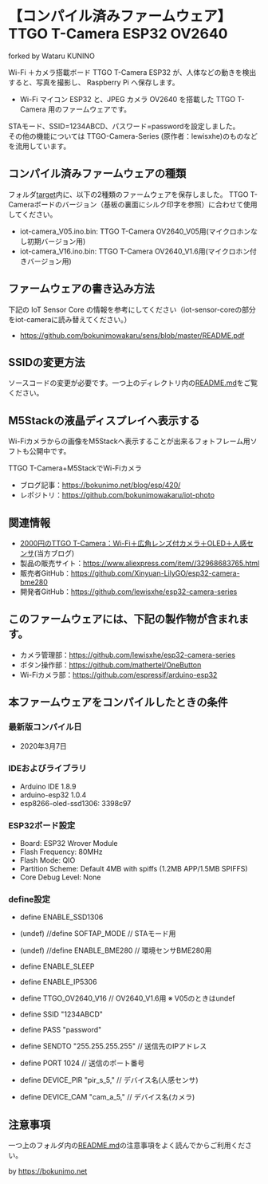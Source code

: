 # 【コンパイル済みファームウェア】TTGO T-Camera ESP32 OV2640  
forked by Wataru KUNINO  

Wi-Fi ＋カメラ搭載ボード TTGO T-Camera ESP32 が、人体などの動きを検出すると、写真を撮影し、 Raspberry Pi へ保存します。

* Wi-Fi マイコン ESP32 と、JPEG カメラ OV2640 を搭載した TTGO T-Camera 用のファームウェアです。  

STAモード、SSID=1234ABCD、パスワード=passwordを設定しました。  
その他の機能については TTGO-Camera-Series (原作者：lewisxhe)のものなどを流用しています。

## コンパイル済みファームウェアの種類

フォルダ[target](https://github.com/bokunimowakaru/iot-camera/tree/master/target)内に、以下の2種類のファームウェアを保存しました。
TTGO T-Cameraボードのバージョン（基板の裏面にシルク印字を参照）に合わせて使用してください。

* iot-camera_V05.ino.bin: TTGO T-Camera OV2640_V05用(マイクロホンなし初期バージョン用)
* iot-camera_V16.ino.bin: TTGO T-Camera OV2640_V1.6用(マイクロホン付きバージョン用)

## ファームウェアの書き込み方法

下記の IoT Sensor Core の情報を参考にしてください（iot-sensor-coreの部分をiot-cameraに読み替えてください。）  

* <https://github.com/bokunimowakaru/sens/blob/master/README.pdf>

## SSIDの変更方法

ソースコードの変更が必要です。一つ上のディレクトリ内の[README.md](https://github.com/bokunimowakaru/iot-camera/blob/master/README.md)をご覧ください。

## M5Stackの液晶ディスプレイへ表示する

Wi-Fiカメラからの画像をM5Stackへ表示することが出来るフォトフレーム用ソフトも公開中です。  

TTGO T-Camera+M5StackでWi-Fiカメラ  
* ブログ記事：https://bokunimo.net/blog/esp/420/
* レポジトリ：https://github.com/bokunimowakaru/iot-photo

## 関連情報

* [2000円のTTGO T-Camera：Wi-Fi＋広角レンズ付カメラ＋OLED＋人感センサ](https://bokunimo.net/blog/esp/12/)(当方ブログ)
* 製品の販売サイト：<https://www.aliexpress.com/item//32968683765.html>
* 販売者GitHub：<https://github.com/Xinyuan-LilyGO/esp32-camera-bme280>
* 開発者GitHub：<https://github.com/lewisxhe/esp32-camera-series>

## このファームウェアには、下記の製作物が含まれます。

* カメラ管理部：https://github.com/lewisxhe/esp32-camera-series  
* ボタン操作部：https://github.com/mathertel/OneButton  
* Wi-Fiカメラ部：https://github.com/espressif/arduino-esp32  

## 本ファームウェアをコンパイルしたときの条件

### 最新版コンパイル日

* 2020年3月7日

### IDEおよびライブラリ

* Arduino IDE 1.8.9  
* arduino-esp32 1.0.4  
* esp8266-oled-ssd1306: 3398c97

### ESP32ボード設定

* Board: ESP32 Wrover Module
* Flash Frequency: 80MHz
* Flash Mode: QIO
* Partition Scheme: Default 4MB with spiffs (1.2MB APP/1.5MB SPIFFS)
* Core Debug Level: None  

### define設定

* define ENABLE_SSD1306
* (undef) //define SOFTAP_MODE                  // STAモード用
* (undef) //define ENABLE_BME280                // 環境センサBME280用
* define ENABLE_SLEEP
* define ENABLE_IP5306

* define TTGO_OV2640_V16 // OV2640_V1.6用 ※ V05のときはundef

* define SSID "1234ABCD"  
* define PASS "password"  
* define SENDTO "255.255.255.255"            // 送信先のIPアドレス
* define PORT 1024                           // 送信のポート番号

* define DEVICE_PIR "pir_s_5,"               // デバイス名(人感センサ)
* define DEVICE_CAM "cam_a_5,"               // デバイス名(カメラ)

## 注意事項

一つ上のフォルダ内の[README.md](https://github.com/bokunimowakaru/iot-camera/blob/master/README.md)の注意事項をよく読んでからご利用ください。

by <https://bokunimo.net>
